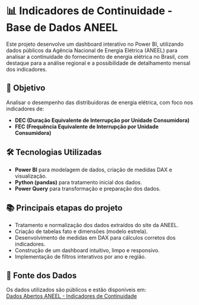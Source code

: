 # 📊 Indicadores de Continuidade - Base de Dados ANEEL

Este projeto desenvolve um dashboard interativo no Power BI, utilizando dados públicos da Agência Nacional de Energia Elétrica (ANEEL) para analisar a continuidade do fornecimento de energia elétrica no Brasil, com destaque para a análise regional e a possibilidade de detalhamento mensal dos indicadores.

## 🔎 Objetivo
Analisar o desempenho das distribuidoras de energia elétrica, com foco nos indicadores de:
- **DEC (Duração Equivalente de Interrupção por Unidade Consumidora)**
- **FEC (Frequência Equivalente de Interrupção por Unidade Consumidora)**

## 🛠 Tecnologias Utilizadas
- **Power BI** para modelagem de dados, criação de medidas DAX e visualização.
- **Python (pandas)** para tratamento inicial dos dados.
- **Power Query** para transformação e preparação dos dados.

## 📚 Principais etapas do projeto
- Tratamento e normalização dos dados extraídos do site da ANEEL.
- Criação de tabelas fato e dimensões (modelo estrela).
- Desenvolvimento de medidas em DAX para cálculos corretos dos indicadores.
- Construção de um dashboard intuitivo, limpo e responsivo.
- Implementação de filtros interativos por ano e região.

## 🔗 Fonte dos Dados
Os dados utilizados são públicos e estão disponíveis em:  
[Dados Abertos ANEEL - Indicadores de Continuidade](https://dadosabertos.aneel.gov.br/dataset/indicadores-coletivos-de-continuidade-dec-e-fec)
